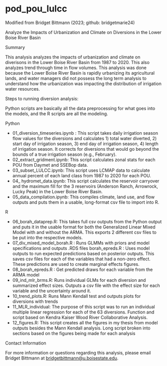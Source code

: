 # pod_pou_lulcc
Modified from Bridget Bittmann (2023; github: bridgetmarie24)


Analyze the Impacts of Urbanization and Climate on Diversions in the Lower Boise River Basin

Summary

This analysis analyzes the impacts of urbanization and climate on diverisons in the Lower Boise River Basin from 1987 to 2020. This also analyzes trend through time in flow volumes. This analysis was done because the Lower Boise River Basin is rapidly urbanizing its agricultural lands, and water managers did not possess the long term analysis to understand how the urbanization was impacting the distribution of irrigation water resources.

Steps to running diversion analysis:

Python scripts are basically all the data preprocessing for what goes into the models, and the R scripts are all the modeling.

Python

* 01_diversion_timeseries.ipynb : This script takes daily irrigation season flow values for the diversions and calculates 1) total water diverted, 2) start day of irrigation season, 3) end day of irrigation season, 4) length of irrigation season. It corrects for diversions that would go beyond the bounds of a true irrigation season (e.g., February).
* 02_extract_gridment.ipynb: This script calculates zonal stats for each POU from Daymet and SSEBop data.
* 03_subset_LULCC.ipynb: This script uses LCMAP data to calculate annual percent of each land class from 1987 to 2020 for each POU.
* 04_ hydromet_data.ipynb: This script calculates the reservoir carryover and the maximum fill for the 3 reservoirs (Anderson Ranch, Arrowrock, Lucky Peak) in the Lower Boise River Basin.
* 05_data_compilation.ipynb: This compiles climate, land use, and flow outputs and puts them in a usable, long-format csv file to import into R.

R

* 06_borah_dataprep.R: This takes full csv outputs from the Python output and puts it in the usable format for both the Generalized Linear Mixed Model with and without the ARMA. This exports 2 different csv files to be put into the respective models.
* 07_div_mixed_model_borah.R : Runs GLMMs with priors and model specifications and outputs .RDS files borah_epreds.R : Uses model outputs to run expected predictions based on posterior outputs. This saves csv files for each of the variables that had a non-zero effect. These predictions are used to create marginal effects figures.
* 08_borah_epreds.R : Get predicted draws for each variable from the ARMA model
* 09_ind_mlr_brms.R: Runs individual GLMs for each diversion and summarized effect sizes. Outputs a csv file with the effect size for each variable and the uncertainty around it.
* 10_trend_plots.R: Runs Mann Kendall test and outputs plots for diversions with trends
* 11_MLR_individual: The purpose of this script was to run an individual multiple linear regression for each of the 63 diversions. Function and script based on Kendra Kaiser Wood River Collaborative Analysis.
* 12_figures.R: This script creates all the figures in my thesis from model outputs besides the Mann Kendall analysis. Long script broken into sections based on the figures being made for each analysis

Contact Information

For more information or questions regarding this analysis, please email Bridget Bittmann at bridgetbittmann@u.boisestate.edu.